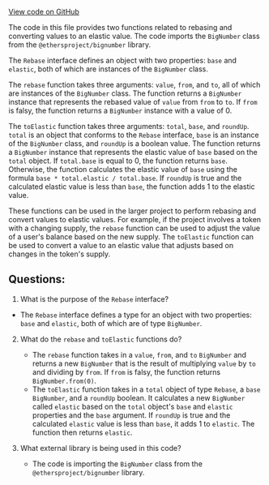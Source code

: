 [View code on GitHub](zoo-labs/zoo/blob/master/core/src/functions/rebase.ts)

The code in this file provides two functions related to rebasing and converting values to an elastic value. The code imports the `BigNumber` class from the `@ethersproject/bignumber` library.

The `Rebase` interface defines an object with two properties: `base` and `elastic`, both of which are instances of the `BigNumber` class.

The `rebase` function takes three arguments: `value`, `from`, and `to`, all of which are instances of the `BigNumber` class. The function returns a `BigNumber` instance that represents the rebased value of `value` from `from` to `to`. If `from` is falsy, the function returns a `BigNumber` instance with a value of 0.

The `toElastic` function takes three arguments: `total`, `base`, and `roundUp`. `total` is an object that conforms to the `Rebase` interface, `base` is an instance of the `BigNumber` class, and `roundUp` is a boolean value. The function returns a `BigNumber` instance that represents the elastic value of `base` based on the `total` object. If `total.base` is equal to 0, the function returns `base`. Otherwise, the function calculates the elastic value of `base` using the formula `base * total.elastic / total.base`. If `roundUp` is true and the calculated elastic value is less than `base`, the function adds 1 to the elastic value.

These functions can be used in the larger project to perform rebasing and convert values to elastic values. For example, if the project involves a token with a changing supply, the `rebase` function can be used to adjust the value of a user's balance based on the new supply. The `toElastic` function can be used to convert a value to an elastic value that adjusts based on changes in the token's supply.
## Questions: 
 1. What is the purpose of the `Rebase` interface?
   - The `Rebase` interface defines a type for an object with two properties: `base` and `elastic`, both of which are of type `BigNumber`.

2. What do the `rebase` and `toElastic` functions do?
   - The `rebase` function takes in a `value`, `from`, and `to` `BigNumber` and returns a new `BigNumber` that is the result of multiplying `value` by `to` and dividing by `from`. If `from` is falsy, the function returns `BigNumber.from(0)`.
   - The `toElastic` function takes in a `total` object of type `Rebase`, a `base` `BigNumber`, and a `roundUp` boolean. It calculates a new `BigNumber` called `elastic` based on the `total` object's `base` and `elastic` properties and the `base` argument. If `roundUp` is true and the calculated `elastic` value is less than `base`, it adds 1 to `elastic`. The function then returns `elastic`.

3. What external library is being used in this code?
   - The code is importing the `BigNumber` class from the `@ethersproject/bignumber` library.